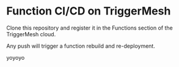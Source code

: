 # Function CI/CD on TriggerMesh

Clone this repository and register it in the Functions section of the TriggerMesh cloud.

Any push will trigger a function rebuild and re-deployment.

yoyoyo
